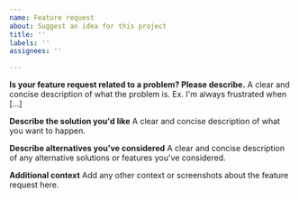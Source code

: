 ```yaml
---
name: Feature request
about: Suggest an idea for this project
title: ''
labels: ''
assignees: ''

---
```


<!--

When making feature requests:
- Be as specific as possible, don't make me have to guess what you want.

-->

**Is your feature request related to a problem? Please describe.**
A clear and concise description of what the problem is. Ex. I'm always frustrated when [...]

**Describe the solution you'd like**
A clear and concise description of what you want to happen.

**Describe alternatives you've considered**
A clear and concise description of any alternative solutions or features you've considered.

**Additional context**
Add any other context or screenshots about the feature request here.
